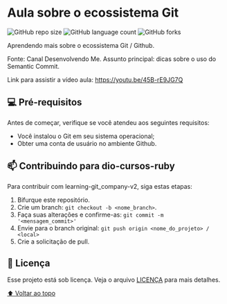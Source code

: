 
# Aula sobre o ecossistema Git

![GitHub repo size](https://img.shields.io/github/repo-size/osksergio/learning-git_company-v2?style=for-the-badge)
![GitHub language count](https://img.shields.io/github/languages/count/osksergio/learning-git_company-v2?style=for-the-badge)
![GitHub forks](https://img.shields.io/github/forks/osksergio/learning-git_company-v2?style=for-the-badge)

Aprendendo mais sobre o ecossistema Git / Github.

Fonte: Canal Desenvolvendo Me. Assunto principal: dicas sobre o uso do Semantic Commit.

Link para assistir a vídeo aula: https://youtu.be/45B-rE9JG7Q

## 💻 Pré-requisitos

Antes de começar, verifique se você atendeu aos seguintes requisitos:
* Você instalou o Git em seu sistema operacional;
* Obter uma conta de usuário no ambiente Github.

## 📫 Contribuindo para dio-cursos-ruby
<!---Se o seu README for longo ou se você tiver algum processo ou etapas específicas que deseja que os contribuidores sigam, considere a criação de um arquivo CONTRIBUTING.md separado--->
Para contribuir com learning-git_company-v2, siga estas etapas:

1. Bifurque este repositório.
2. Crie um branch: `git checkout -b <nome_branch>`.
3. Faça suas alterações e confirme-as: `git commit -m '<mensagem_commit>'`
4. Envie para o branch original: `git push origin <nome_do_projeto> / <local>`
5. Crie a solicitação de pull.

## 📝 Licença

Esse projeto está sob licença. Veja o arquivo [LICENÇA](LICENSE) para mais detalhes.

[⬆ Voltar ao topo](README.md)<br>
